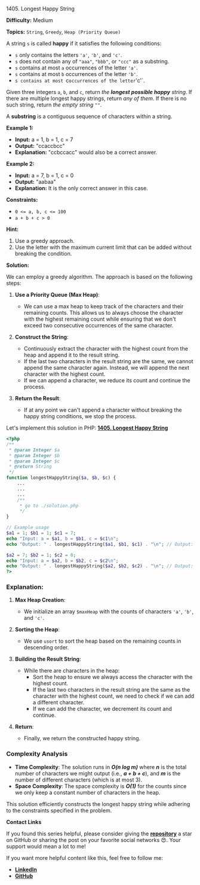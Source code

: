 1405\. Longest Happy String

**Difficulty:** Medium

**Topics:** `String`, `Greedy`, `Heap (Priority Queue)`

A string `s` is called **happy** if it satisfies the following conditions:

- `s` only contains the letters `'a'`, `'b'`, and `'c'`.
- `s` does not contain any of `"aaa"`, `"bbb"`, or `"ccc"` as a substring.
- `s` contains at most `a` occurrences of the letter `'a'`.
- `s` contains at most `b` occurrences of the letter `'b'`.
- `s contains at most `c` occurrences of the letter `'c'`.

Given three integers `a`, `b`, and `c`, return _the **longest possible happy** string_. If there are multiple longest happy strings, return _any of them_. If there is no such string, return _the empty string `""`_.

A **substring** is a contiguous sequence of characters within a string.

**Example 1:**

- **Input:** a = 1, b = 1, c = 7
- **Output:** "ccaccbcc"
- **Explanation:** "ccbccacc" would also be a correct answer.

**Example 2:**

- **Input:** a = 7, b = 1, c = 0
- **Output:** "aabaa"
- **Explanation:** It is the only correct answer in this case.


**Constraints:**

- `0 <= a, b, c <= 100`
- `a + b + c > 0`


**Hint:**
1. Use a greedy approach.
2. Use the letter with the maximum current limit that can be added without breaking the condition.



**Solution:**

We can employ a greedy algorithm. The approach is based on the following steps:

1. **Use a Priority Queue (Max Heap)**:
   - We can use a max heap to keep track of the characters and their remaining counts. This allows us to always choose the character with the highest remaining count while ensuring that we don't exceed two consecutive occurrences of the same character.

2. **Construct the String**:
   - Continuously extract the character with the highest count from the heap and append it to the result string.
   - If the last two characters in the result string are the same, we cannot append the same character again. Instead, we will append the next character with the highest count.
   - If we can append a character, we reduce its count and continue the process.

3. **Return the Result**:
   - If at any point we can't append a character without breaking the happy string conditions, we stop the process.

Let's implement this solution in PHP: **[1405. Longest Happy String](https://github.com/mah-shamim/leet-code-in-php/tree/main/algorithms/001405-longest-happy-string/solution.php)**

```php
<?php
/**
 * @param Integer $a
 * @param Integer $b
 * @param Integer $c
 * @return String
 */
function longestHappyString($a, $b, $c) {
    ...
    ...
    ...
    /**
     * go to ./solution.php
     */
}

// Example usage
$a1 = 1; $b1 = 1; $c1 = 7;
echo "Input: a = $a1, b = $b1, c = $c1\n";
echo "Output: " . longestHappyString($a1, $b1, $c1) . "\n"; // Output: "ccaccbcc" or similar

$a2 = 7; $b2 = 1; $c2 = 0;
echo "Input: a = $a2, b = $b2, c = $c2\n";
echo "Output: " . longestHappyString($a2, $b2, $c2) . "\n"; // Output: "aabaa"
?>
```

### Explanation:

1. **Max Heap Creation**:
   - We initialize an array `$maxHeap` with the counts of characters `'a'`, `'b'`, and `'c'`.

2. **Sorting the Heap**:
   - We use `usort` to sort the heap based on the remaining counts in descending order.

3. **Building the Result String**:
   - While there are characters in the heap:
      - Sort the heap to ensure we always access the character with the highest count.
      - If the last two characters in the result string are the same as the character with the highest count, we need to check if we can add a different character.
      - If we can add the character, we decrement its count and continue.

4. **Return**:
   - Finally, we return the constructed happy string.

### Complexity Analysis
- **Time Complexity**: The solution runs in _**O(n log m)**_ where _**n**_ is the total number of characters we might output (i.e., _**a + b + c**_), and _**m**_ is the number of different characters (which is at most 3).
- **Space Complexity**: The space complexity is _**O(1)**_ for the counts since we only keep a constant number of characters in the heap.

This solution efficiently constructs the longest happy string while adhering to the constraints specified in the problem.

**Contact Links**

If you found this series helpful, please consider giving the **[repository](https://github.com/mah-shamim/leet-code-in-php)** a star on GitHub or sharing the post on your favorite social networks 😍. Your support would mean a lot to me!

If you want more helpful content like this, feel free to follow me:

- **[LinkedIn](https://www.linkedin.com/in/arifulhaque/)**
- **[GitHub](https://github.com/mah-shamim)**